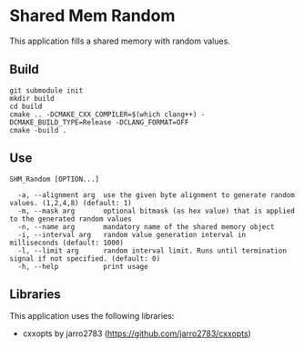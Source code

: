 # Shared Mem Random

This application fills a shared memory with random values.

## Build
```
git submodule init
mkdir build
cd build
cmake .. -DCMAKE_CXX_COMPILER=$(which clang++) -DCMAKE_BUILD_TYPE=Release -DCLANG_FORMAT=OFF
cmake -build . 
```

## Use
```
SHM_Random [OPTION...]

  -a, --alignment arg  use the given byte alignment to generate random values. (1,2,4,8) (default: 1)
  -m, --mask arg       optional bitmask (as hex value) that is applied to the generated random values
  -n, --name arg       mandatory name of the shared memory object
  -i, --interval arg   random value generation interval in milliseconds (default: 1000)
  -l, --limit arg      random interval limit. Runs until termination signal if not specified. (default: 0)
  -h, --help           print usage
```

## Libraries
This application uses the following libraries:
- cxxopts by jarro2783 (https://github.com/jarro2783/cxxopts)
